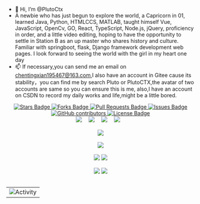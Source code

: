 - 👋 Hi, I’m @PlutoCtx
- A newbie who has just begun to explore the world, a Capricorn in 01, learned Java, Python, HTMLCCS, MATLAB, 
taught himself Vue, JavaScript, OpenCv, GO, React, TypeScript, Node.js, jQuery, proficiency in order, 
and a little video editing, hoping to have the opportunity to settle in Station B as an up master who shares history and culture. 
Familiar with springboot, flask, Django framework development web pages. I look forward to seeing the world with the girl in my heart one day
- 📫 If necessary,you can send me an email on chentingxian195467@163.com,I also have an account in Gitee cause its stability，you can find me by search Pluto or PlutoCTX,the avatar of two accounts are same so you can ensure this is me,
also,I have an account on CSDN to record my daily works and life,might be a little bored.

<!---
PlutoCtx/PlutoCtx is a ✨ special ✨ repository because its `README.md` (this file) appears on your GitHub profile.
You can click the Preview link to take a look at your changes.
--->
 
<div align="center">
    <a href="https://github.com/PlutoCtx/awesome-github-profile-readme/stargazers">
      <img src="https://img.shields.io/github/stars/PlutoCtx/PlutoCtx" alt="Stars Badge"/>
    </a>
    <a href="https://github.com/PlutoCtx/PlutoCtx/network/members">
      <img src="https://img.shields.io/github/forks/PlutoCtx/PlutoCtx" alt="Forks Badge"/>
    </a>
    <a href="https://github.com/PlutoCtx/PlutoCtx/pulls">
      <img src="https://img.shields.io/github/issues-pr/PlutoCtx/PlutoCtx" alt="Pull Requests Badge"/>
    </a>
    <a href="https://github.com/PlutoCtx/PlutoCtx/issues">
      <img src="https://img.shields.io/github/issues/PlutoCtx/PlutoCtx" alt="Issues Badge"/>
    </a>
    <a href="https://github.com/PlutoCtx/PlutoCtx/graphs/contributors">
      <img alt="GitHub contributors" src="https://img.shields.io/github/contributors/PlutoCtx/PlutoCtx?color=2b9348">
    </a>
    <a href="https://github.com/PlutoCtx/PlutoCtx/blob/master/LICENSE">
      <img src="https://img.shields.io/github/license/PlutoCtx/PlutoCtx?color=2b9348" alt="License Badge"/>
    </a>
</div>
<!-- profile logo 个人资料徽标 -->
<div align="center">
  <a href="https://space.bilibili.com/698922878/"><img src="https://img.shields.io/badge/Bilibili-B站-ff69b4" /></a>&emsp;
  <a href="https://blog.csdn.net/qq_53311714/"><img src="https://img.shields.io/badge/CSDN-论坛-c32136" /></a>&emsp;
  <!-- visitor statistics logo 访客数统计徽标 -->
  <img src="https://visitor-badge.glitch.me/badge?page_id=PlutoCtx" />&emsp;
  <img src="https://komarev.com/ghpvc/?username=PlutoCtx" />&emsp;
</div><br>


  <div align="center"> <img src="https://github-profile-trophy.vercel.app/?username=PlutoCtx&theme=dark" /> </div><br>
  <div align="center"> <img src="https://github-readme-streak-stats.herokuapp.com/?user=PlutoCtx&theme=dark" /> </div><br>
  

  
  <div align="center"> 
       <img src="https://stats.justsong.cn/api/csdn?id=qq_53311714&theme=dark"> 
       <img src="https://stats.justsong.cn/api/bilibili/?id=698922878&theme=dark">
  </div><br>
  <div align="center"> 
       <img src="https://stats.justsong.cn/api/leetcode?username=chen-mo-chen&cn=true&theme=dark"> 
       <img src="https://stats.justsong.cn/api/nowcoder?id=97791675&theme=dark"> 
  </div><br>
  


<!-- GitHub Activity Graph GitHub 活动图 -->
<table align="center">
  <tr>
    <td><img src="https://github-readme-activity-graph.cyclic.app/graph?username=PlutoCtx&theme=xcode&bg_color=FF000000&hide_border=true" alt="Activity"/>       </td>
  </tr>
</table><br>


